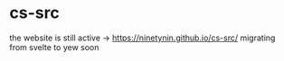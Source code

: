 # cs-src
the website is still active -> https://ninetynin.github.io/cs-src/ 
migrating from svelte to yew soon
